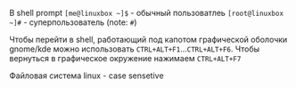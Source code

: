 В shell prompt
`[me@linuxbox ~]$` - обычный пользоватлеь
`[root@linuxbox ~]#` - суперпользователь (note: `#`)

Чтобы перейти в shell, работающий под капотом графической оболочки gnome/kde можно использовать `CTRL+ALT+F1`...`CTRL+ALT+F6`. Чтобы вернуться в графическое окружение нажимаем `CTRL+ALT+F7`

Файловая система linux - case sensetive
